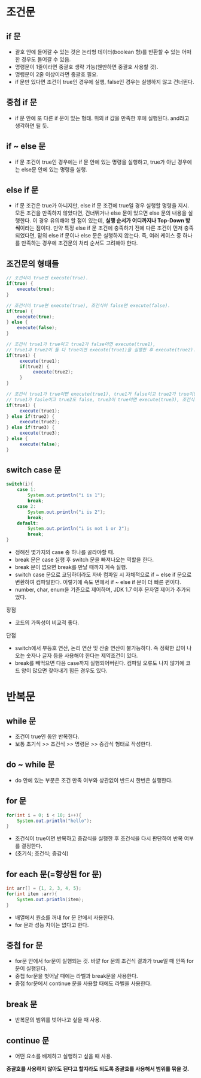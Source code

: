 # 조건문

## if 문
- 괄호 안에 들어갈 수 있는 것은 논리형 데이터(boolean 형)를 반환할 수 있는 어떠한 경우도 들어갈 수 있음.
- 명령문이 1줄이라면 중괄호 생략 가능(웬만하면 중괄호 사용할 것).
- 명령문이 2줄 이상이라면 중괄호 필요.
- if 문만 있다면 조건이 true인 경우에 실행, false인 경우는 실행하지 않고 건너뛴다.

## 중첩 if 문
- if 문 안에 또 다른 if 문이 있는 형태. 위의 if 값을 만족한 후에 실행된다. and라고 생각하면 될 듯.

## if ~ else 문
- if 문 조건이 true인 경우에는 if 문 안에 있는 명령을 실행하고, true가 아닌 경우에는 else문 안에 있는 명령을 실행.

## else if 문
- if 문 조건은 true가 아니지만, else if 문 조건에 true일 경우 실행할 명령을 지시. 모든 조건을 만족하지 않았다면, 건너뛰거나 else 문이 있으면 else 문의 내용을 실행한다. 이 경우 유의해야 할 점이 있는데, **실행 순서가 어디까지나 Top-Down 방식**이라는 점이다. 만약 특정 else if 문 조건에 충족하기 전에 다른 조건이 먼저 충족되었다면, 밑의 else if 문이나 else 문은 실행하지 않는다. 즉, 여러 케이스 중 하나를 만족하는 경우에 조건문의 처리 순서도 고려해야 한다.

## 조건문의 형태들
```java
// 조건식이 true면 execute(true).
if(true) {
    execute(true);
}

// 조건식이 true면 execute(true), 조건식이 false면 execute(false).
if(true) {
    execute(true);
} else {
    execute(false);
}

// 조건식 true1가 true이고 true2가 false이면 execute(true1),
// true1과 true2이 둘 다 true이면 execute(true1)을 실행한 후 execute(true2).
if(true1) {
     execute(true1);
     if(true2) {
          execute(true2);
     }
}

// 조건식 true1가 true이면 execute(true1), true1가 false이고 true2가 true이면 execute(true2),
// true1가 fasle이고 true2도 false, true3이 true이면 execute(true3), 조건식 모두 false면 execute(false).
if(true1) {
     execute(true1);
} else if(true2) {
     execute(true2);
} else if(true3) {
     execute(true3);
} else {
     execute(false);
}
```


## switch case 문
```java
switch(i){
    case 1:
        System.out.println("i is 1");
        break;
    case 2:
        System.out.println("i is 2");
        break;
    default:
        System.out.println("i is not 1 or 2");
        break;
}
```
- 정해진 몇가지의 case 중 하나를 골라야할 때.
- break 문은 case 실행 후 switch 문을 빠져나오는 역할을 한다.
- break 문이 없으면 break를 만날 때까지 계속 실행.
- switch case 문으로 코딩하더라도 자바 컴파일 시 자체적으로 if ~ else if 문으로 변환하여 컴파일한다. 이렇기에 속도 면에서 if ~ else if 문이 더 빠른 편이다.
- number, char, enum을 기준으로 제어하며, JDK 1.7 이후 문자열 제어가 추가되었다.

장점
- 코드의 가독성이 비교적 좋다.

단점
- switch에서 부등호 연산, 논리 연산 및 산술 연산이 불가능하다. 즉 정확한 값이 나오는 숫자나 글자 등을 사용해야 한다는 제약조건이 있다.
- break를 빼먹으면 다음 case까지 실행되어버린다. 컴파일 오류도 나지 않기에 코드 양이 많으면 찾아내기 힘든 경우도 있다.

# 반복문

## while 문
- 조건이 true인 동안 반복한다.
- 보통 초기식 >> 조건식 >> 명령문 >> 증감식 형태로 작성한다.

## do ~ while 문
- do 안에 있는 부분은 조건 만족 여부와 상관없이 반드시 한번은 실행한다.

## for 문
```java
for(int i = 0; i < 10; i++){
    System.out.println("hello");
}
```
- 조건식이 true이면 반복하고 증감식을 실행한 후 조건식을 다시 판단하여 반복 여부를 결정한다.
- (초기식; 조건식; 증감식)

## for each 문(=향상된 for 문)
```java
int arr[] = {1, 2, 3, 4, 5};
for(int item :arr){
    System.out.println(item);
}
```
- 배열에서 원소를 꺼내 for 문 안에서 사용한다.
- for 문과 성능 차이는 없다고 한다.

## 중첩 for 문
- for문 안에서 for문이 실행되는 것. 바깥 for 문의 조건식 결과가 true일 때 안쪽 for 문이 실행된다.
- 중첩 for문을 벗어날 때에는 라벨과 break문을 사용한다.
- 중첩 for문에서 continue 문을 사용할 때에도 라벨을 사용한다.

## break 문
- 반복문의 범위를 벗어나고 싶을 때 사용.

## continue 문
- 어떤 요소를 배제하고 실행하고 싶을 때 사용.

**중괄호를 사용하지 않아도 된다고 할지라도 되도록 중괄호를 사용해서 범위를 묶을 것.**
